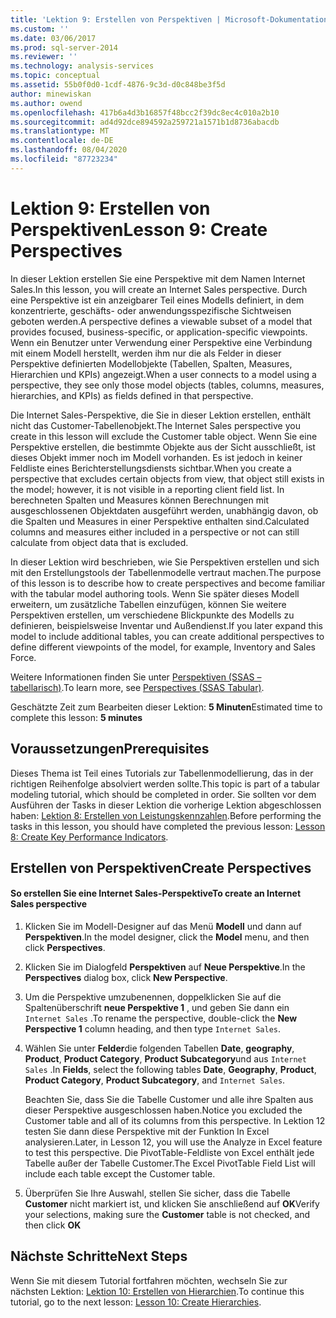```yaml
---
title: 'Lektion 9: Erstellen von Perspektiven | Microsoft-Dokumentation'
ms.custom: ''
ms.date: 03/06/2017
ms.prod: sql-server-2014
ms.reviewer: ''
ms.technology: analysis-services
ms.topic: conceptual
ms.assetid: 55b0f0d0-1cdf-4876-9c3d-d0c848be3f5d
author: minewiskan
ms.author: owend
ms.openlocfilehash: 417b6a4d3b16857f48bcc2f39dc8ec4c010a2b10
ms.sourcegitcommit: ad4d92dce894592a259721a1571b1d8736abacdb
ms.translationtype: MT
ms.contentlocale: de-DE
ms.lasthandoff: 08/04/2020
ms.locfileid: "87723234"
---
```

# <a name="lesson-9-create-perspectives"></a><span data-ttu-id="39c30-102">Lektion 9: Erstellen von Perspektiven</span><span class="sxs-lookup"><span data-stu-id="39c30-102">Lesson 9: Create Perspectives</span></span>
  <span data-ttu-id="39c30-103">In dieser Lektion erstellen Sie eine Perspektive mit dem Namen Internet Sales.</span><span class="sxs-lookup"><span data-stu-id="39c30-103">In this lesson, you will create an Internet Sales perspective.</span></span> <span data-ttu-id="39c30-104">Durch eine Perspektive ist ein anzeigbarer Teil eines Modells definiert, in dem konzentrierte, geschäfts- oder anwendungsspezifische Sichtweisen geboten werden.</span><span class="sxs-lookup"><span data-stu-id="39c30-104">A perspective defines a viewable subset of a model that provides focused, business-specific, or application-specific viewpoints.</span></span> <span data-ttu-id="39c30-105">Wenn ein Benutzer unter Verwendung einer Perspektive eine Verbindung mit einem Modell herstellt, werden ihm nur die als Felder in dieser Perspektive definierten Modellobjekte (Tabellen, Spalten, Measures, Hierarchien und KPIs) angezeigt.</span><span class="sxs-lookup"><span data-stu-id="39c30-105">When a user connects to a model using a perspective, they see only those model objects (tables, columns, measures, hierarchies, and KPIs) as fields defined in that perspective.</span></span>  
  
 <span data-ttu-id="39c30-106">Die Internet Sales-Perspektive, die Sie in dieser Lektion erstellen, enthält nicht das Customer-Tabellenobjekt.</span><span class="sxs-lookup"><span data-stu-id="39c30-106">The Internet Sales perspective you create in this lesson will exclude the Customer table object.</span></span> <span data-ttu-id="39c30-107">Wenn Sie eine Perspektive erstellen, die bestimmte Objekte aus der Sicht ausschließt, ist dieses Objekt immer noch im Modell vorhanden. Es ist jedoch in keiner Feldliste eines Berichterstellungsdiensts sichtbar.</span><span class="sxs-lookup"><span data-stu-id="39c30-107">When you create a perspective that excludes certain objects from view, that object still exists in the model; however, it is not visible in a reporting client field list.</span></span> <span data-ttu-id="39c30-108">In berechneten Spalten und Measures können Berechnungen mit ausgeschlossenen Objektdaten ausgeführt werden, unabhängig davon, ob die Spalten und Measures in einer Perspektive enthalten sind.</span><span class="sxs-lookup"><span data-stu-id="39c30-108">Calculated columns and measures either included in a perspective or not can still calculate from object data that is excluded.</span></span>  
  
 <span data-ttu-id="39c30-109">In dieser Lektion wird beschrieben, wie Sie Perspektiven erstellen und sich mit den Erstellungstools der Tabellenmodelle vertraut machen.</span><span class="sxs-lookup"><span data-stu-id="39c30-109">The purpose of this lesson is to describe how to create perspectives and become familiar with the tabular model authoring tools.</span></span> <span data-ttu-id="39c30-110">Wenn Sie später dieses Modell erweitern, um zusätzliche Tabellen einzufügen, können Sie weitere Perspektiven erstellen, um verschiedene Blickpunkte des Modells zu definieren, beispielsweise Inventar und Außendienst.</span><span class="sxs-lookup"><span data-stu-id="39c30-110">If you later expand this model to include additional tables, you can create additional perspectives to define different viewpoints of the model, for example, Inventory and Sales Force.</span></span>  
  
 <span data-ttu-id="39c30-111">Weitere Informationen finden Sie unter [Perspektiven &#40;SSAS – tabellarisch&#41;](tabular-models/perspectives-ssas-tabular.md).</span><span class="sxs-lookup"><span data-stu-id="39c30-111">To learn more, see [Perspectives &#40;SSAS Tabular&#41;](tabular-models/perspectives-ssas-tabular.md).</span></span>  
  
 <span data-ttu-id="39c30-112">Geschätzte Zeit zum Bearbeiten dieser Lektion: **5 Minuten**</span><span class="sxs-lookup"><span data-stu-id="39c30-112">Estimated time to complete this lesson: **5 minutes**</span></span>  
  
## <a name="prerequisites"></a><span data-ttu-id="39c30-113">Voraussetzungen</span><span class="sxs-lookup"><span data-stu-id="39c30-113">Prerequisites</span></span>  
 <span data-ttu-id="39c30-114">Dieses Thema ist Teil eines Tutorials zur Tabellenmodellierung, das in der richtigen Reihenfolge absolviert werden sollte.</span><span class="sxs-lookup"><span data-stu-id="39c30-114">This topic is part of a tabular modeling tutorial, which should be completed in order.</span></span> <span data-ttu-id="39c30-115">Sie sollten vor dem Ausführen der Tasks in dieser Lektion die vorherige Lektion abgeschlossen haben: [Lektion 8: Erstellen von Leistungskennzahlen](lesson-7-create-key-performance-indicators.md).</span><span class="sxs-lookup"><span data-stu-id="39c30-115">Before performing the tasks in this lesson, you should have completed the previous lesson: [Lesson 8: Create Key Performance Indicators](lesson-7-create-key-performance-indicators.md).</span></span>  
  
## <a name="create-perspectives"></a><span data-ttu-id="39c30-116">Erstellen von Perspektiven</span><span class="sxs-lookup"><span data-stu-id="39c30-116">Create Perspectives</span></span>  
  
#### <a name="to-create-an-internet-sales-perspective"></a><span data-ttu-id="39c30-117">So erstellen Sie eine Internet Sales-Perspektive</span><span class="sxs-lookup"><span data-stu-id="39c30-117">To create an Internet Sales perspective</span></span>  
  
1.  <span data-ttu-id="39c30-118">Klicken Sie im Modell-Designer auf das Menü **Modell** und dann auf **Perspektiven**.</span><span class="sxs-lookup"><span data-stu-id="39c30-118">In the model designer, click the **Model** menu, and then click **Perspectives**.</span></span>  
  
2.  <span data-ttu-id="39c30-119">Klicken Sie im Dialogfeld **Perspektiven** auf **Neue Perspektive**.</span><span class="sxs-lookup"><span data-stu-id="39c30-119">In the **Perspectives** dialog box, click **New Perspective**.</span></span>  
  
3.  <span data-ttu-id="39c30-120">Um die Perspektive umzubenennen, doppelklicken Sie auf die Spaltenüberschrift **neue Perspektive 1** , und geben Sie dann ein `Internet Sales` .</span><span class="sxs-lookup"><span data-stu-id="39c30-120">To rename the perspective, double-click the **New Perspective 1** column heading, and then type `Internet Sales`.</span></span>  
  
4.  <span data-ttu-id="39c30-121">Wählen Sie unter **Felder**die folgenden Tabellen **Date**, **geography**, **Product**, **Product Category**, **Product Subcategory**und aus `Internet Sales` .</span><span class="sxs-lookup"><span data-stu-id="39c30-121">In **Fields**, select the following tables **Date**, **Geography**, **Product**, **Product Category**, **Product Subcategory**, and `Internet Sales`.</span></span>  
  
     <span data-ttu-id="39c30-122">Beachten Sie, dass Sie die Tabelle Customer und alle ihre Spalten aus dieser Perspektive ausgeschlossen haben.</span><span class="sxs-lookup"><span data-stu-id="39c30-122">Notice you excluded the Customer table and all of its columns from this perspective.</span></span> <span data-ttu-id="39c30-123">In Lektion 12 testen Sie dann diese Perspektive mit der Funktion In Excel analysieren.</span><span class="sxs-lookup"><span data-stu-id="39c30-123">Later, in Lesson 12, you will use the Analyze in Excel feature to test this perspective.</span></span> <span data-ttu-id="39c30-124">Die PivotTable-Feldliste von Excel enthält jede Tabelle außer der Tabelle Customer.</span><span class="sxs-lookup"><span data-stu-id="39c30-124">The Excel PivotTable Field List will include each table except the Customer table.</span></span>  
  
5.  <span data-ttu-id="39c30-125">Überprüfen Sie Ihre Auswahl, stellen Sie sicher, dass die Tabelle **Customer** nicht markiert ist, und klicken Sie anschließend auf **OK**</span><span class="sxs-lookup"><span data-stu-id="39c30-125">Verify your selections, making sure the **Customer** table is not checked, and then click **OK**</span></span>  
  
## <a name="next-steps"></a><span data-ttu-id="39c30-126">Nächste Schritte</span><span class="sxs-lookup"><span data-stu-id="39c30-126">Next Steps</span></span>  
 <span data-ttu-id="39c30-127">Wenn Sie mit diesem Tutorial fortfahren möchten, wechseln Sie zur nächsten Lektion: [Lektion 10: Erstellen von Hierarchien](lesson-9-create-hierarchies.md).</span><span class="sxs-lookup"><span data-stu-id="39c30-127">To continue this tutorial, go to the next lesson: [Lesson 10: Create Hierarchies](lesson-9-create-hierarchies.md).</span></span>  
  
  
